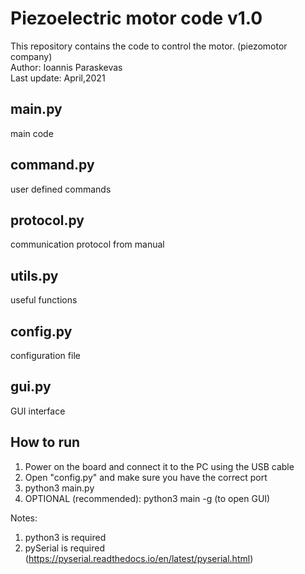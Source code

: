 # Piezoelectric motor code v1.0
This repository contains the code to control the motor. (piezomotor company)  
Author: Ioannis Paraskevas  
Last update: April,2021

main.py 
--------
main code

command.py
----------
user defined commands

protocol.py
-----------
communication protocol from manual

utils.py
-------
useful functions

config.py
--------
configuration file

gui.py
------
GUI interface

How to run
----------
1) Power on the board and connect it to the PC using the USB cable
2) Open "config.py" and make sure you have the correct port
3) python3 main.py
4) OPTIONAL (recommended): python3 main -g (to open GUI)

Notes:
1) python3 is required
2) pySerial is required (https://pyserial.readthedocs.io/en/latest/pyserial.html)